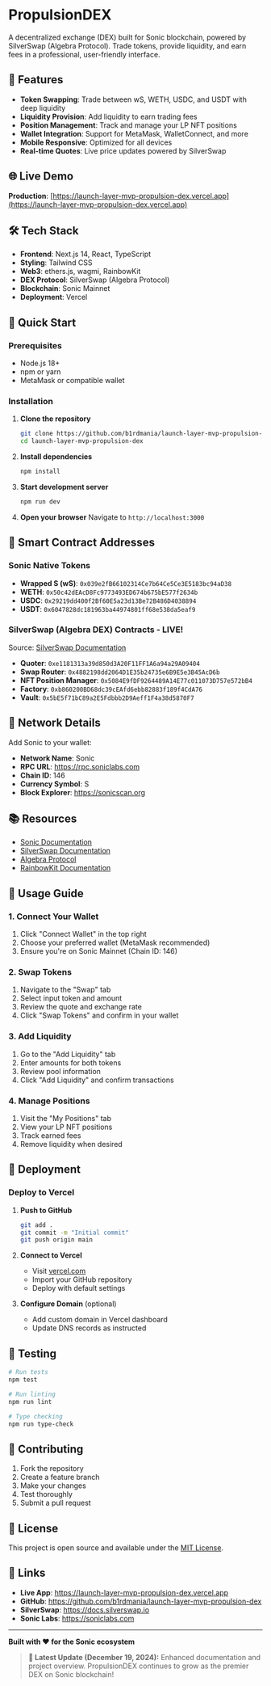 # PropulsionDEX

A decentralized exchange (DEX) built for Sonic blockchain, powered by SilverSwap (Algebra Protocol). Trade tokens, provide liquidity, and earn fees in a professional, user-friendly interface.

## 🚀 Features

- **Token Swapping**: Trade between wS, WETH, USDC, and USDT with deep liquidity
- **Liquidity Provision**: Add liquidity to earn trading fees
- **Position Management**: Track and manage your LP NFT positions
- **Wallet Integration**: Support for MetaMask, WalletConnect, and more
- **Mobile Responsive**: Optimized for all devices
- **Real-time Quotes**: Live price updates powered by SilverSwap

## 🌐 Live Demo

**Production**: [https://launch-layer-mvp-propulsion-dex.vercel.app](https://launch-layer-mvp-propulsion-dex.vercel.app)

## 🛠 Tech Stack

- **Frontend**: Next.js 14, React, TypeScript
- **Styling**: Tailwind CSS
- **Web3**: ethers.js, wagmi, RainbowKit
- **DEX Protocol**: SilverSwap (Algebra Protocol)
- **Blockchain**: Sonic Mainnet
- **Deployment**: Vercel

## 🔧 Quick Start

### Prerequisites
- Node.js 18+ 
- npm or yarn
- MetaMask or compatible wallet

### Installation

1. **Clone the repository**
   ```bash
   git clone https://github.com/b1rdmania/launch-layer-mvp-propulsion-dex.git
   cd launch-layer-mvp-propulsion-dex
   ```

2. **Install dependencies**
   ```bash
   npm install
   ```

3. **Start development server**
   ```bash
   npm run dev
   ```

4. **Open your browser**
   Navigate to `http://localhost:3000`

## 🌊 Smart Contract Addresses

### Sonic Native Tokens
- **Wrapped S (wS)**: `0x039e2fB66102314Ce7b64Ce5Ce3E5183bc94aD38`
- **WETH**: `0x50c42dEAcD8Fc9773493ED674b675bE577f2634b`
- **USDC**: `0x29219dd400f2Bf60E5a23d13Be72B486D4038894`
- **USDT**: `0x6047828dc181963ba44974801ff68e538da5eaf9`

### SilverSwap (Algebra DEX) Contracts - LIVE!
Source: [SilverSwap Documentation](https://docs.silverswap.io/silverswap/technical-details/editor)

- **Quoter**: `0xe1181313a39d850d3A20F11FF1A6a94a29A09404`
- **Swap Router**: `0x4882198dd2064D1E35b24735e6B9E5e3B45AcD6b`
- **NFT Position Manager**: `0x5084E9fDF9264489A14E77c011073D757e572bB4`
- **Factory**: `0xb860200BD68dc39cEAfd6ebb82883f189f4CdA76`
- **Vault**: `0x5bE5f71bC89a2E5Fdbbb2D9Aeff1F4a38d5870F7`

## 🔄 Network Details

Add Sonic to your wallet:
- **Network Name**: Sonic
- **RPC URL**: https://rpc.soniclabs.com
- **Chain ID**: 146
- **Currency Symbol**: S
- **Block Explorer**: https://sonicscan.org

## 📚 Resources

- [Sonic Documentation](https://docs.soniclabs.com)
- [SilverSwap Documentation](https://docs.silverswap.io)
- [Algebra Protocol](https://algebra.finance)
- [RainbowKit Documentation](https://rainbowkit.com)

## 🎯 Usage Guide

### 1. Connect Your Wallet
1. Click "Connect Wallet" in the top right
2. Choose your preferred wallet (MetaMask recommended)
3. Ensure you're on Sonic Mainnet (Chain ID: 146)

### 2. Swap Tokens
1. Navigate to the "Swap" tab
2. Select input token and amount
3. Review the quote and exchange rate
4. Click "Swap Tokens" and confirm in your wallet

### 3. Add Liquidity
1. Go to the "Add Liquidity" tab
2. Enter amounts for both tokens
3. Review pool information
4. Click "Add Liquidity" and confirm transactions

### 4. Manage Positions
1. Visit the "My Positions" tab
2. View your LP NFT positions
3. Track earned fees
4. Remove liquidity when desired

## 🚀 Deployment

### Deploy to Vercel

1. **Push to GitHub**
   ```bash
   git add .
   git commit -m "Initial commit"
   git push origin main
   ```

2. **Connect to Vercel**
   - Visit [vercel.com](https://vercel.com)
   - Import your GitHub repository
   - Deploy with default settings

3. **Configure Domain** (optional)
   - Add custom domain in Vercel dashboard
   - Update DNS records as instructed

## 🧪 Testing

```bash
# Run tests
npm test

# Run linting
npm run lint

# Type checking
npm run type-check
```

## 🤝 Contributing

1. Fork the repository
2. Create a feature branch
3. Make your changes
4. Test thoroughly
5. Submit a pull request

## 📄 License

This project is open source and available under the [MIT License](LICENSE).

## 🔗 Links

- **Live App**: https://launch-layer-mvp-propulsion-dex.vercel.app
- **GitHub**: https://github.com/b1rdmania/launch-layer-mvp-propulsion-dex
- **SilverSwap**: https://docs.silverswap.io
- **Sonic Labs**: https://soniclabs.com

---

**Built with ❤️ for the Sonic ecosystem**

> **📅 Latest Update (December 19, 2024):** Enhanced documentation and project overview. PropulsionDEX continues to grow as the premier DEX on Sonic blockchain!
